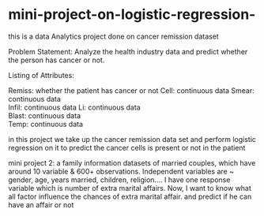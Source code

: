 # mini-project-on-logistic-regression-
this is a data Analytics project done on cancer remission dataset

Problem Statement: Analyze the health industry data and predict whether the person has cancer or not.

Listing of Attributes:

Remiss: whether the patient has cancer or not 
Cell: continuous data 
Smear: continuous data  
Infil: continuous data 
Li: continuous data     
Blast: continuous data  
Temp: continuous data

in this project we take up the cancer remission data set and perform logistic regression on it to predict the cancer cells is present or not in the patient

mini project 2:  a family information datasets of married couples, which have
around 10 variable & 600+ observations. Independent variables are ~ gender, age, years
married, children, religion.... I have one response variable which is number of extra marital
affairs. Now, I want to know what all factor influence the chances of extra marital affair. and predict if he can have an affair or not  
